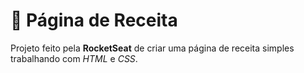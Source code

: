 # 🧁 Página de Receita
Projeto feito pela **RocketSeat** de criar uma página de receita simples trabalhando com *HTML* e *CSS*.
